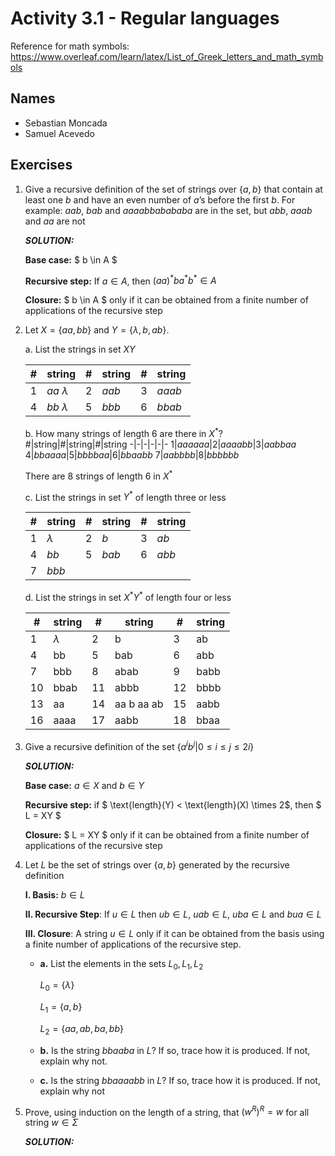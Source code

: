 # Activity 3.1 - Regular languages

Reference for math symbols:
<https://www.overleaf.com/learn/latex/List_of_Greek_letters_and_math_symbols>

## Names

- Sebastian Moncada
- Samuel Acevedo

## Exercises

1. Give a recursive definition of the set of strings over $\{a, b\}$ that
    contain at least one $b$ and have an even number of $a$’s before the
    first $b$.
    For example: $aab$, $bab$ and $aaaabbabababa$ are in the set,
    but $abb$, $aaab$ and $aa$ are not

    _**SOLUTION:**_

    **Base case:**
    $ b \in A $

    **Recursive step:**
    If $a \in A$, then $(aa)^*ba^*b^* \in A$

    **Closure:**
    $ b \in A $ only if it can be obtained from a finite number of applications of the recursive step

2. Let $X = \{aa, bb\}$ and $Y = \{\lambda, b, ab\}$.

    a. List the strings in set $XY$

    #|string|#|string|#|string
    -|-|-|-|-|-
    1|$aa \ \lambda$|2|$aab$|3|$aaab$
    4|$bb \ \lambda$|5|$bbb$|6|$bbab$

    b. How many strings of length 6 are there in $X^*$?
    #|string|#|string|#|string
    -|-|-|-|-|-
    1|$aaaaaa$|2|$aaaabb$|3|$aabbaa$
    4|$bbaaaa$|5|$bbbbaa$|6|$bbaabb$
    7|$aabbbb$|8|$bbbbbb$

    There are 8 strings of length 6 in $X^*$

    c. List the strings in set $Y^*$ of length three or less

    #|string|#|string|#|string
    -|-|-|-|-|-
    1| $\lambda$|2|$b$|3|$ab$
    4|$bb$|5|$bab$|6|$abb$
    7|$bbb$

    d. List the strings in set $X^*Y^*$ of length four or less

    #|string|#|string|#|string
    -|-|-|-|-|-
    1| $\lambda$|2|b|3|ab
    4|bb|5|bab|6|abb
    7|bbb|8|abab|9|babb
    10|bbab|11|abbb|12|bbbb
    13|aa|14|aa b aa ab|15|aabb
    16|aaaa|17|aabb|18|bbaa

3. Give a recursive definition of the set $\{ a^ib^j | 0 ≤ i ≤ j ≤ 2i\}$

    _**SOLUTION:**_

    **Base case:**
    $a \in X$ and $b \in Y$

    **Recursive step:**
    if $ \text{length}(Y) < \text{length}(X) \times 2$, then $ L = XY $

    **Closure:**
    $ L = XY $ only if it can be obtained from a finite number of applications of the recursive step

4. Let $L$ be the set of strings over $\{a, b\}$ generated by the recursive
   definition

    **I. Basis:** $b \in L$

    **II. Recursive Step**: If $u \in L$ then $ub \in L$, $uab \in L$, $uba \in
    L$ and $bua \in L$

    **III. Closure**: A string $u \in L$ only if it can be obtained from the
    basis using a finite number of applications of the recursive step.

    - **a.** List the elements in the sets $L_0, L_1, L_2$

        $L_0 = \{\lambda\}$

        $L_1 = \{a, b\}$

        $L_2 = \{aa, ab, ba, bb\}$

    - **b.** Is the string $bbaaba$ in $L$? If so, trace how it is produced. If not, explain why not.

    - **c.** Is the string $bbaaaabb$ in $L$? If so, trace how it is produced. If not, explain why not

5. Prove, using induction on the length of a string, that $(w^R)^R = w$ for all
   string $w \in \Sigma$

    _**SOLUTION:**_
